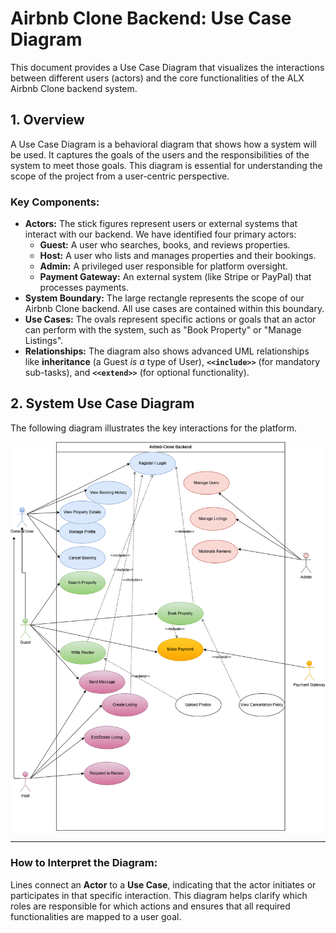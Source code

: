 # Airbnb Clone Backend: Use Case Diagram

This document provides a Use Case Diagram that visualizes the interactions between different users (actors) and the core functionalities of the ALX Airbnb Clone backend system.

## 1. Overview

A Use Case Diagram is a behavioral diagram that shows how a system will be used. It captures the goals of the users and the responsibilities of the system to meet those goals. This diagram is essential for understanding the scope of the project from a user-centric perspective.

### Key Components:

* **Actors:** The stick figures represent users or external systems that interact with our backend. We have identified four primary actors:
    * **Guest:** A user who searches, books, and reviews properties.
    * **Host:** A user who lists and manages properties and their bookings.
    * **Admin:** A privileged user responsible for platform oversight.
    * **Payment Gateway:** An external system (like Stripe or PayPal) that processes payments.
* **System Boundary:** The large rectangle represents the scope of our Airbnb Clone backend. All use cases are contained within this boundary.
* **Use Cases:** The ovals represent specific actions or goals that an actor can perform with the system, such as "Book Property" or "Manage Listings".
* **Relationships:** The diagram also shows advanced UML relationships like **inheritance** (a Guest *is a* type of User), **`<<include>>`** (for mandatory sub-tasks), and **`<<extend>>`** (for optional functionality).

## 2. System Use Case Diagram

The following diagram illustrates the key interactions for the platform.


![Backend Use Case Diagram](./use_case_diagram.png)

---

### How to Interpret the Diagram:

Lines connect an **Actor** to a **Use Case**, indicating that the actor initiates or participates in that specific interaction. This diagram helps clarify which roles are responsible for which actions and ensures that all required functionalities are mapped to a user goal.